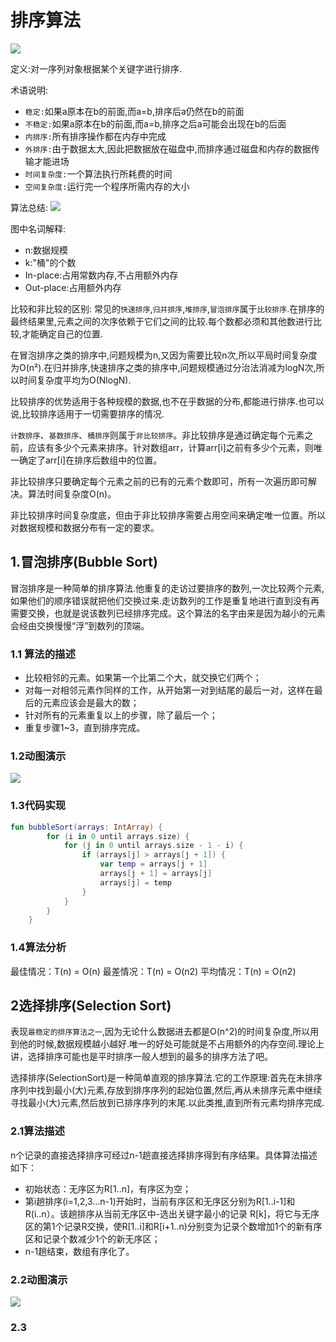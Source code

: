 # 排序算法
![](https://img-blog.csdn.net/20180913191410473?watermark/2/text/aHR0cHM6Ly9ibG9nLmNzZG4ubmV0L3JlYWxfbGlzYQ==/font/5a6L5L2T/fontsize/400/fill/I0JBQkFCMA==/dissolve/70)

定义:对一序列对象根据某个关键字进行排序.

术语说明:
* `稳定:`如果a原本在b的前面,而a=b,排序后a仍然在b的前面
* `不稳定:`如果a原本在b的前面,而a=b,排序之后a可能会出现在b的后面
* `内排序:`所有排序操作都在内存中完成
* `外排序:`由于数据太大,因此把数据放在磁盘中,而排序通过磁盘和内存的数据传输才能进场
* `时间复杂度:`一个算法执行所耗费的时间
* `空间复杂度:`运行完一个程序所需内存的大小

算法总结:
![](https://images2017.cnblogs.com/blog/849589/201710/849589-20171015233043168-1867817869.png)

图中名词解释:
* n:数据规模
* k:"桶"的个数
* In-place:占用常数内存,不占用额外内存
* Out-place:占用额外内存

比较和非比较的区别:
常见的`快速排序`,`归并排序`,`堆排序`,`冒泡排序`属于`比较排序`.在排序的最终结果里,元素之间的次序依赖于它们之间的比较.每个数都必须和其他数进行比较,才能确定自己的位置.

在冒泡排序之类的排序中,问题规模为n,又因为需要比较n次,所以平局时间复杂度为O(n²).在归并排序,快速排序之类的排序中,问题规模通过分治法消减为logN次,所以时间复杂度平均为O(NlogN).

比较排序的优势适用于各种规模的数据,也不在乎数据的分布,都能进行排序.也可以说,比较排序适用于一切需要排序的情况.

`计数排序`、`基数排序`、`桶排序`则属于`非比较排序`。非比较排序是通过确定每个元素之前，应该有多少个元素来排序。针对数组arr，计算arr[i]之前有多少个元素，则唯一确定了arr[i]在排序后数组中的位置。

非比较排序只要确定每个元素之前的已有的元素个数即可，所有一次遍历即可解决。算法时间复杂度O(n)。

非比较排序时间复杂度底，但由于非比较排序需要占用空间来确定唯一位置。所以对数据规模和数据分布有一定的要求。

## 1.冒泡排序(Bubble Sort)
冒泡排序是一种简单的排序算法.他重复的走访过要排序的数列,一次比较两个元素,如果他们的顺序错误就把他们交换过来.走访数列的工作是重复地进行直到没有再需要交换，也就是说该数列已经排序完成。这个算法的名字由来是因为越小的元素会经由交换慢慢“浮”到数列的顶端。 

### 1.1 算法的描述


* 比较相邻的元素。如果第一个比第二个大，就交换它们两个；
* 对每一对相邻元素作同样的工作，从开始第一对到结尾的最后一对，这样在最后的元素应该会是最大的数；
* 针对所有的元素重复以上的步骤，除了最后一个；
* 重复步骤1~3，直到排序完成。

### 1.2动图演示

![](https://images2017.cnblogs.com/blog/849589/201710/849589-20171015223238449-2146169197.gif)

### 1.3代码实现
```kotlin
fun bubbleSort(arrays: IntArray) {
        for (i in 0 until arrays.size) {
            for (j in 0 until arrays.size - 1 - i) {
                if (arrays[j] > arrays[j + 1]) {
                    var temp = arrays[j + 1]
                    arrays[j + 1] = arrays[j]
                    arrays[j] = temp
                }
            }
        }
    }
```
###  1.4算法分析
最佳情况：T(n) = O(n)   最差情况：T(n) = O(n2)   平均情况：T(n) = O(n2)

## 2选择排序(Selection Sort)
表现`最稳定的排序算法之一`,因为无论什么数据进去都是O(n^2)的时间复杂度,所以用到他的时候,数据规模越小越好.唯一的好处可能就是不占用额外的内存空间.理论上讲，选择排序可能也是平时排序一般人想到的最多的排序方法了吧。

选择排序(SelectionSort)是一种简单直观的排序算法.它的工作原理:首先在未排序序列中找到最小(大)元素,存放到排序序列的起始位置,然后,再从未排序元素中继续寻找最小(大)元素,然后放到已排序序列的末尾.以此类推,直到所有元素均排序完成.

### 2.1算法描述
n个记录的直接选择排序可经过n-1趟直接选择排序得到有序结果。具体算法描述如下：

* 初始状态：无序区为R[1..n]，有序区为空；
* 第i趟排序(i=1,2,3…n-1)开始时，当前有序区和无序区分别为R[1..i-1]和R(i..n）。该趟排序从当前无序区中-选出关键字最小的记录 R[k]，将它与无序区的第1个记录R交换，使R[1..i]和R[i+1..n)分别变为记录个数增加1个的新有序区和记录个数减少1个的新无序区；
* n-1趟结束，数组有序化了。

### 2.2动图演示
![](https://images2017.cnblogs.com/blog/849589/201710/849589-20171015224719590-1433219824.gif)
### 2.3 

